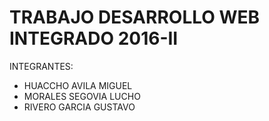 <h1>TRABAJO DESARROLLO WEB INTEGRADO 2016-II</h1>
INTEGRANTES:
<ul><li>HUACCHO AVILA MIGUEL</li>
<li>MORALES SEGOVIA LUCHO</li>
<li>RIVERO GARCIA GUSTAVO</li></ul>
